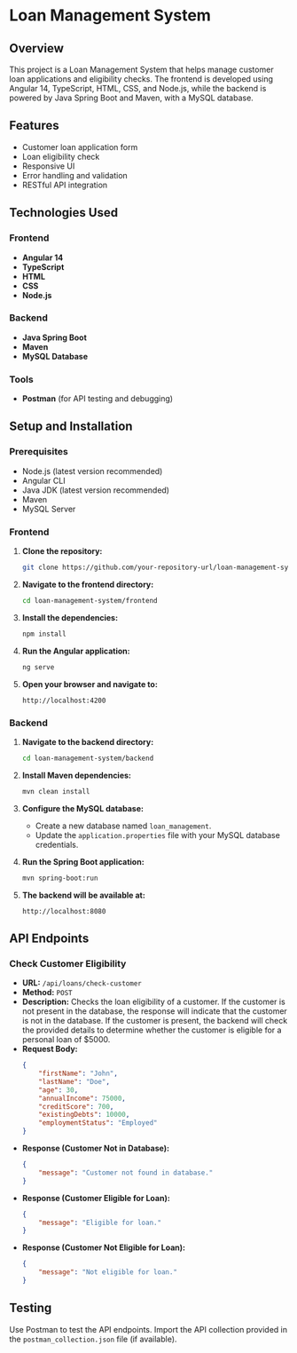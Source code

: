 # Loan Management System

## Overview

This project is a Loan Management System that helps manage customer loan applications and eligibility checks. The frontend is developed using Angular 14, TypeScript, HTML, CSS, and Node.js, while the backend is powered by Java Spring Boot and Maven, with a MySQL database.

## Features

- Customer loan application form
- Loan eligibility check
- Responsive UI
- Error handling and validation
- RESTful API integration

## Technologies Used

### Frontend

- **Angular 14**
- **TypeScript**
- **HTML**
- **CSS**
- **Node.js**

### Backend

- **Java Spring Boot**
- **Maven**
- **MySQL Database**

### Tools

- **Postman** (for API testing and debugging)

## Setup and Installation

### Prerequisites

- Node.js (latest version recommended)
- Angular CLI
- Java JDK (latest version recommended)
- Maven
- MySQL Server

### Frontend

1. **Clone the repository:**
    ```bash
    git clone https://github.com/your-repository-url/loan-management-system.git
    ```

2. **Navigate to the frontend directory:**
    ```bash
    cd loan-management-system/frontend
    ```

3. **Install the dependencies:**
    ```bash
    npm install
    ```

4. **Run the Angular application:**
    ```bash
    ng serve
    ```

5. **Open your browser and navigate to:**
    ```
    http://localhost:4200
    ```

### Backend

1. **Navigate to the backend directory:**
    ```bash
    cd loan-management-system/backend
    ```

2. **Install Maven dependencies:**
    ```bash
    mvn clean install
    ```

3. **Configure the MySQL database:**
    - Create a new database named `loan_management`.
    - Update the `application.properties` file with your MySQL database credentials.

4. **Run the Spring Boot application:**
    ```bash
    mvn spring-boot:run
    ```

5. **The backend will be available at:**
    ```
    http://localhost:8080
    ```

## API Endpoints

### Check Customer Eligibility

- **URL:** `/api/loans/check-customer`
- **Method:** `POST`
- **Description:** Checks the loan eligibility of a customer. If the customer is not present in the database, the response will indicate that the customer is not in the database. If the customer is present, the backend will check the provided details to determine whether the customer is eligible for a personal loan of $5000.
- **Request Body:**
    ```json
    {
        "firstName": "John",
        "lastName": "Doe",
        "age": 30,
        "annualIncome": 75000,
        "creditScore": 700,
        "existingDebts": 10000,
        "employmentStatus": "Employed"
    }
    ```
- **Response (Customer Not in Database):**
    ```json
    {
        "message": "Customer not found in database."
    }
    ```
- **Response (Customer Eligible for Loan):**
    ```json
    {
        "message": "Eligible for loan."
    }
    ```
- **Response (Customer Not Eligible for Loan):**
    ```json
    {
        "message": "Not eligible for loan."
    }
    ```

## Testing

Use Postman to test the API endpoints. Import the API collection provided in the `postman_collection.json` file (if available).

